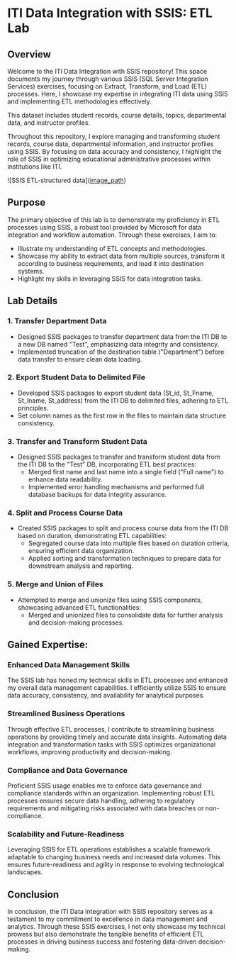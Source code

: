 # ITI Data Integration with SSIS: ETL Lab

## Overview
Welcome to the ITI Data Integration with SSIS repository! This space documents my journey through various SSIS (SQL Server Integration Services) exercises, focusing on Extract, Transform, and Load (ETL) processes. Here, I showcase my expertise in integrating ITI data using SSIS and implementing ETL methodologies effectively.

This dataset includes student records, course details, topics, departmental data, and instructor profiles.

Throughout this repository, I explore managing and transforming student records, course data, departmental information, and instructor profiles using SSIS. By focusing on data accuracy and consistency, I highlight the role of SSIS in optimizing educational administrative processes within institutions like ITI.

![SSIS ETL-structured data]([image_path](https://qph.cf2.quoracdn.net/main-qimg-41545626eff4e71738a3bc162155de2f
))


## Purpose
The primary objective of this lab is to demonstrate my proficiency in ETL processes using SSIS, a robust tool provided by Microsoft for data integration and workflow automation. Through these exercises, I aim to:
- Illustrate my understanding of ETL concepts and methodologies.
- Showcase my ability to extract data from multiple sources, transform it according to business requirements, and load it into destination systems.
- Highlight my skills in leveraging SSIS for data integration tasks.

## Lab Details
### 1. Transfer Department Data
- Designed SSIS packages to transfer department data from the ITI DB to a new DB named "Test", emphasizing data integrity and consistency.
- Implemented truncation of the destination table ("Department") before data transfer to ensure clean data loading.

### 2. Export Student Data to Delimited File
- Developed SSIS packages to export student data (St_id, St_Fname, St_lname, St_address) from the ITI DB to delimited files, adhering to ETL principles.
- Set column names as the first row in the files to maintain data structure consistency.

### 3. Transfer and Transform Student Data
- Designed SSIS packages to transfer and transform student data from the ITI DB to the "Test" DB, incorporating ETL best practices:
  - Merged first name and last name into a single field ("Full name") to enhance data readability.
  - Implemented error handling mechanisms and performed full database backups for data integrity assurance.

### 4. Split and Process Course Data
- Created SSIS packages to split and process course data from the ITI DB based on duration, demonstrating ETL capabilities:
  - Segregated course data into multiple files based on duration criteria, ensuring efficient data organization.
  - Applied sorting and transformation techniques to prepare data for downstream analysis and reporting.

### 5. Merge and Union of Files
- Attempted to merge and unionize files using SSIS components, showcasing advanced ETL functionalities:
  - Merged and unionized files to consolidate data for further analysis and decision-making processes.

## Gained Expertise:
### Enhanced Data Management Skills
The SSIS lab has honed my technical skills in ETL processes and enhanced my overall data management capabilities. I efficiently utilize SSIS to ensure data accuracy, consistency, and availability for analytical purposes.

### Streamlined Business Operations
Through effective ETL processes, I contribute to streamlining business operations by providing timely and accurate data insights. Automating data integration and transformation tasks with SSIS optimizes organizational workflows, improving productivity and decision-making.

### Compliance and Data Governance
Proficient SSIS usage enables me to enforce data governance and compliance standards within an organization. Implementing robust ETL processes ensures secure data handling, adhering to regulatory requirements and mitigating risks associated with data breaches or non-compliance.

### Scalability and Future-Readiness
Leveraging SSIS for ETL operations establishes a scalable framework adaptable to changing business needs and increased data volumes. This ensures future-readiness and agility in response to evolving technological landscapes.


## Conclusion
In conclusion, the ITI Data Integration with SSIS repository serves as a testament to my commitment to excellence in data management and analytics. Through these SSIS exercises, I not only showcase my technical prowess but also demonstrate the tangible benefits of efficient ETL processes in driving business success and fostering data-driven decision-making.
